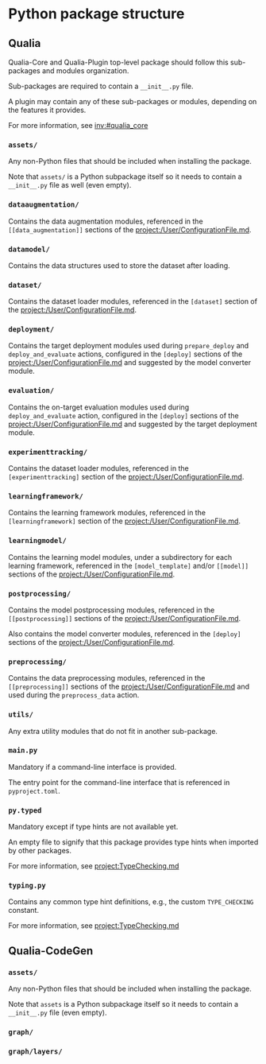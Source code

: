 # Python package structure

## Qualia

Qualia-Core and Qualia-Plugin top-level package should follow this sub-packages and modules organization.

Sub-packages are required to contain a `__init__.py` file.

A plugin may contain any of these sub-packages or modules, depending on the features it provides.

For more information, see <inv:#qualia_core>

### `assets/`

Any non-Python files that should be included when installing the package.

Note that `assets/` is a Python subpackage itself so it needs to contain a `__init__.py` file as well (even empty).

### `dataaugmentation/`

Contains the data augmentation modules, referenced in the `[[data_augmentation]]` sections of the <project:/User/ConfigurationFile.md>.

### `datamodel/`

Contains the data structures used to store the dataset after loading.

### `dataset/`

Contains the dataset loader modules, referenced in the `[dataset]` section of the <project:/User/ConfigurationFile.md>.

### `deployment/`

Contains the target deployment modules used during `prepare_deploy` and `deploy_and_evaluate` actions, configured
in the `[deploy]` sections of the <project:/User/ConfigurationFile.md>
and suggested by the model converter module.

### `evaluation/`

Contains the on-target evaluation modules used during `deploy_and_evaluate` action, configured
in the `[deploy]` sections of the <project:/User/ConfigurationFile.md>
and suggested by the target deployment module.

### `experimenttracking/`

Contains the dataset loader modules, referenced in the `[experimenttracking]` section of the <project:/User/ConfigurationFile.md>.

### `learningframework/`

Contains the learning framework modules, referenced in the `[learningframework]` section of the <project:/User/ConfigurationFile.md>.

### `learningmodel/`

Contains the learning model modules, under a subdirectory for each learning framework,
referenced in the `[model_template]` and/or `[[model]]` sections of the <project:/User/ConfigurationFile.md>.

### `postprocessing/`

Contains the model postprocessing modules, referenced in the `[[postprocessing]]` sections of the <project:/User/ConfigurationFile.md>.

Also contains the model converter modules, referenced in the `[deploy]` sections of the <project:/User/ConfigurationFile.md>.

### `preprocessing/`

Contains the data preprocessing modules, referenced in the `[[preprocessing]]` sections of the <project:/User/ConfigurationFile.md>
and used during the `preprocess_data` action.

### `utils/`

Any extra utility modules that do not fit in another sub-package.

### `main.py`

Mandatory if a command-line interface is provided.

The entry point for the command-line interface that is referenced in `pyproject.toml`.

### `py.typed`

Mandatory except if type hints are not available yet.

An empty file to signify that this package provides type hints when imported by other packages.

For more information, see <project:TypeChecking.md>

### `typing.py`

Contains any common type hint definitions, e.g., the custom `TYPE_CHECKING` constant.

For more information, see <project:TypeChecking.md>

## Qualia-CodeGen

### `assets/`

Any non-Python files that should be included when installing the package.

Note that `assets` is a Python subpackage itself so it needs to contain a `__init__.py` file (even empty).

### `graph/`

### `graph/layers/`
